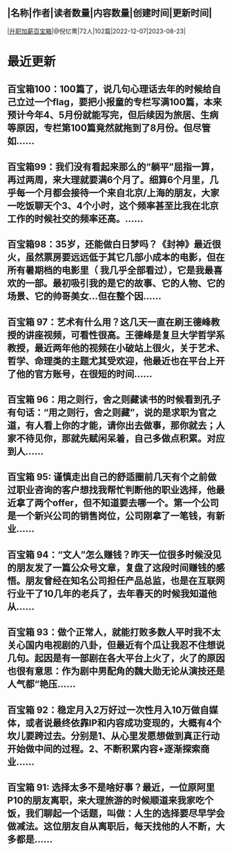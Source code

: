 |名称|作者|读者数量|内容数量|创建时间|更新时间|
---
|[升职加薪百宝箱](https://xiaobot.net/p/career001?refer=0b133df9-27dc-423b-8101-639049001c13)|@倪忆菁|72人|102篇|2022-12-07|2023-08-23|

# 最近更新
## 百宝箱100：100篇了，说几句心理话去年的时候给自己立过一个flag，要把小报童的专栏写满100篇，本来预计今年4、5月份就能写完，但后续因为旅居、生病等原因，专栏第100篇竟然就拖到了8月份。但尽管如......
## 百宝箱99：我们没有看起来那么的“躺平”屈指一算，再过两周，来大理就要满6个月了。细算6个月里，几乎每一个月都会接待一个来自北京/上海的朋友，大家一吃饭聊天个3、4个小时，这个频率甚至比我在北京工作的时候社交的频率还高。......
## 百宝箱98：35岁，还能做白日梦吗？《封神》最近很火，虽然票房要远远低于其它几部小成本的电影，但在所有暑期档的电影里（ 我几乎全部看过），它是我最喜欢的一部。最初吸引我的是它的故事、它的人物、它的场景、它的帅哥美女...但在整个因......
## 百宝箱 97：艺术有什么用？这几天一直在刷王德峰教授的讲座视频，可看性很高。王德峰是复旦大学哲学系教授，最近两年他的视频在小破站上很火，关于艺术、哲学、命理类的主题尤其受欢迎，他最近也在平台上开了他的官方账号，在很短的时间......
## 百宝箱 96：用之则行，舍之则藏读书的时候看到孔子有句话：“用之则行，舍之则藏”，说的是求职为官之道，有人看上你的才能，请你出去做事，那你就去；人家不待见你，那就先赋闲呆着，自己多做点积累。对应到人......
## 百宝箱 95: 谨慎走出自己的舒适圈前几天有个之前做过职业咨询的客户想找我帮忙判断他的职业选择，他最近拿了两个offer，但不知道要去哪一个。第一个公司是一个新兴公司的销售岗位，公司刚拿了一笔钱，有新业......
## 百宝箱 94：“文人”怎么赚钱？昨天一位很多时候没见的朋友发了一篇公众号文章，复盘了这段时间赚钱的感悟。朋友曾经在知名公司担任产品总监，也是在互联网行业干了10几年的老兵了，去年春天的时候我知道他从......
## 百宝箱 93：做个正常人，就能打败多数人平时我不太关心国内电视剧的八卦，但最近有个瓜让我忍不住想说几句。起因是有一部剧在各大平台上火了，火了的原因也很有意思：作为剧中男配角的魏大勋无论从演技还是人气都“艳压......
## 百宝箱 92：稳定月入2万好过一次性月入10万做自媒体，或者说最终依靠IP和内容成功变现的，大概有4个坎儿要跨过去。分别是1、从心里发愿想做到真正行动开始做中间的过程。2、不断积累内容+逐渐探索商业......
## 百宝箱 91: 选择太多不是啥好事？最近，一位原阿里P10的朋友离职，来大理旅游的时候顺道来我家吃个饭，我们聊起一个话题，叫做：人生的选择要尽早学会做减法。这位朋友自从离职后，每天找他的人不断，大多都是......

